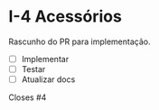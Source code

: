 # I-4 Acessórios

Rascunho do PR para implementação.

- [ ] Implementar
- [ ] Testar
- [ ] Atualizar docs

Closes #4